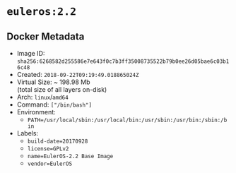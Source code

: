 # `euleros:2.2`

## Docker Metadata

- Image ID: `sha256:6268582d255586e7e643f0c7b3ff35008735522b79b0ee26d05bae6c03b16c48`
- Created: `2018-09-22T09:19:49.018865024Z`
- Virtual Size: ~ 198.98 Mb  
  (total size of all layers on-disk)
- Arch: `linux`/`amd64`
- Command: `["/bin/bash"]`
- Environment:
  - `PATH=/usr/local/sbin:/usr/local/bin:/usr/sbin:/usr/bin:/sbin:/bin`
- Labels:
  - `build-date=20170928`
  - `license=GPLv2`
  - `name=EulerOS-2.2 Base Image`
  - `vendor=EulerOS`
